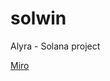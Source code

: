 # solwin
Alyra - Solana project


[Miro](https://miro.com/welcomeonboard/YVRTYzB6elU1YzI0M3doRjQ1T3l5MVJweHQwNlJMUkdPQmhSRUQ3ZnY3WGpQOW83SHAyNkVZZXEyY2s3VWVXQ3wzNDU4NzY0NTkzOTQ4NzkzOTM0fDI=?share_link_id=672892155458)
